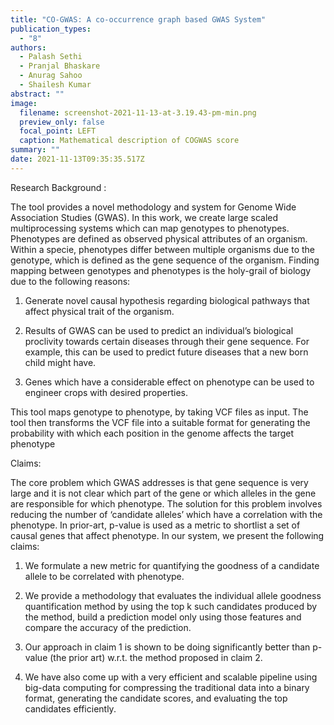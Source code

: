 ```yaml
---
title: "CO-GWAS: A co-occurrence graph based GWAS System"
publication_types:
  - "8"
authors:
  - Palash Sethi
  - Pranjal Bhaskare
  - Anurag Sahoo
  - Shailesh Kumar
abstract: ""
image:
  filename: screenshot-2021-11-13-at-3.19.43-pm-min.png
  preview_only: false
  focal_point: LEFT
  caption: Mathematical description of COGWAS score
summary: ""
date: 2021-11-13T09:35:35.517Z
---
```

Research Background :

The tool provides a novel methodology and system for Genome Wide Association Studies (GWAS). In this work, we create large scaled multiprocessing systems which can map genotypes to phenotypes. Phenotypes are defined as observed physical attributes of an organism. Within a specie, phenotypes differ between multiple organisms due to the genotype, which is defined as the gene sequence of the organism. Finding mapping between genotypes and phenotypes is the holy-grail of biology due to the following reasons:

1) Generate novel causal hypothesis regarding biological pathways that affect physical trait of the organism.

2) Results of GWAS can be used to predict an individual’s biological proclivity towards certain diseases through their gene sequence. For example, this can be used to predict future diseases that a new born child might have.

3) Genes which have a considerable effect on phenotype can be used to engineer crops with desired properties.

This tool maps genotype to phenotype, by taking VCF files as input. The tool then transforms the VCF file into a suitable format for generating the probability with which each position in the genome affects the target phenotype

Claims:

The core problem which GWAS addresses is that gene sequence is very large and it is not clear which part of the gene or which alleles in the gene are responsible for which phenotype. The solution for this problem involves reducing the number of ‘candidate alleles’ which have a correlation with the phenotype. In prior-art, p-value is used as a metric to shortlist a set of causal genes that affect phenotype. In our system, we present the following claims:

1) We formulate a new metric for quantifying the goodness of a candidate allele to be correlated with phenotype.

2) We provide a methodology that evaluates the individual allele goodness quantification method by using the top k such candidates produced by the method, build a prediction model only using those features and compare the accuracy of the prediction.

3) Our approach in claim 1 is shown to be doing significantly better than p-value (the prior art) w.r.t. the method proposed in claim 2.

4) We have also come up with a very efficient and scalable pipeline using big-data computing for compressing the traditional data into a binary format, generating the candidate scores, and evaluating the top candidates efficiently.